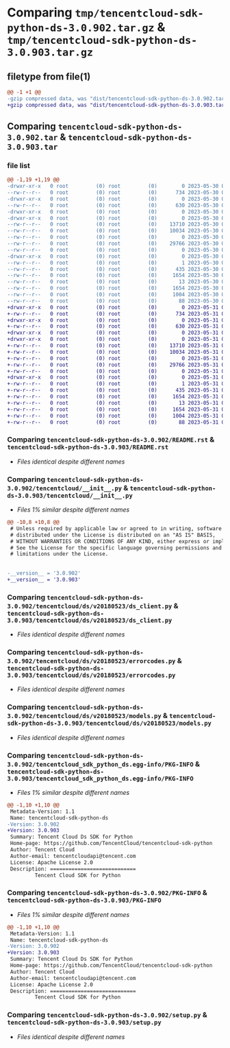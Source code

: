# Comparing `tmp/tencentcloud-sdk-python-ds-3.0.902.tar.gz` & `tmp/tencentcloud-sdk-python-ds-3.0.903.tar.gz`

## filetype from file(1)

```diff
@@ -1 +1 @@
-gzip compressed data, was "dist/tencentcloud-sdk-python-ds-3.0.902.tar", last modified: Tue May 30 00:22:06 2023, max compression
+gzip compressed data, was "dist/tencentcloud-sdk-python-ds-3.0.903.tar", last modified: Wed May 31 02:10:17 2023, max compression
```

## Comparing `tencentcloud-sdk-python-ds-3.0.902.tar` & `tencentcloud-sdk-python-ds-3.0.903.tar`

### file list

```diff
@@ -1,19 +1,19 @@
-drwxr-xr-x   0 root         (0) root         (0)        0 2023-05-30 00:22:06.000000 tencentcloud-sdk-python-ds-3.0.902/
--rw-r--r--   0 root         (0) root         (0)      734 2023-05-30 00:22:06.000000 tencentcloud-sdk-python-ds-3.0.902/README.rst
-drwxr-xr-x   0 root         (0) root         (0)        0 2023-05-30 00:22:06.000000 tencentcloud-sdk-python-ds-3.0.902/tencentcloud/
--rw-r--r--   0 root         (0) root         (0)      630 2023-05-30 00:22:06.000000 tencentcloud-sdk-python-ds-3.0.902/tencentcloud/__init__.py
-drwxr-xr-x   0 root         (0) root         (0)        0 2023-05-30 00:22:06.000000 tencentcloud-sdk-python-ds-3.0.902/tencentcloud/ds/
-drwxr-xr-x   0 root         (0) root         (0)        0 2023-05-30 00:22:06.000000 tencentcloud-sdk-python-ds-3.0.902/tencentcloud/ds/v20180523/
--rw-r--r--   0 root         (0) root         (0)    13710 2023-05-30 00:22:06.000000 tencentcloud-sdk-python-ds-3.0.902/tencentcloud/ds/v20180523/ds_client.py
--rw-r--r--   0 root         (0) root         (0)    10034 2023-05-30 00:22:06.000000 tencentcloud-sdk-python-ds-3.0.902/tencentcloud/ds/v20180523/errorcodes.py
--rw-r--r--   0 root         (0) root         (0)        0 2023-05-30 00:22:06.000000 tencentcloud-sdk-python-ds-3.0.902/tencentcloud/ds/v20180523/__init__.py
--rw-r--r--   0 root         (0) root         (0)    29766 2023-05-30 00:22:06.000000 tencentcloud-sdk-python-ds-3.0.902/tencentcloud/ds/v20180523/models.py
--rw-r--r--   0 root         (0) root         (0)        0 2023-05-30 00:22:06.000000 tencentcloud-sdk-python-ds-3.0.902/tencentcloud/ds/__init__.py
-drwxr-xr-x   0 root         (0) root         (0)        0 2023-05-30 00:22:06.000000 tencentcloud-sdk-python-ds-3.0.902/tencentcloud_sdk_python_ds.egg-info/
--rw-r--r--   0 root         (0) root         (0)        1 2023-05-30 00:22:06.000000 tencentcloud-sdk-python-ds-3.0.902/tencentcloud_sdk_python_ds.egg-info/dependency_links.txt
--rw-r--r--   0 root         (0) root         (0)      435 2023-05-30 00:22:06.000000 tencentcloud-sdk-python-ds-3.0.902/tencentcloud_sdk_python_ds.egg-info/SOURCES.txt
--rw-r--r--   0 root         (0) root         (0)     1654 2023-05-30 00:22:06.000000 tencentcloud-sdk-python-ds-3.0.902/tencentcloud_sdk_python_ds.egg-info/PKG-INFO
--rw-r--r--   0 root         (0) root         (0)       13 2023-05-30 00:22:06.000000 tencentcloud-sdk-python-ds-3.0.902/tencentcloud_sdk_python_ds.egg-info/top_level.txt
--rw-r--r--   0 root         (0) root         (0)     1654 2023-05-30 00:22:06.000000 tencentcloud-sdk-python-ds-3.0.902/PKG-INFO
--rw-r--r--   0 root         (0) root         (0)     1004 2023-05-30 00:22:06.000000 tencentcloud-sdk-python-ds-3.0.902/setup.py
--rw-r--r--   0 root         (0) root         (0)       88 2023-05-30 00:22:06.000000 tencentcloud-sdk-python-ds-3.0.902/setup.cfg
+drwxr-xr-x   0 root         (0) root         (0)        0 2023-05-31 02:10:17.000000 tencentcloud-sdk-python-ds-3.0.903/
+-rw-r--r--   0 root         (0) root         (0)      734 2023-05-31 02:10:17.000000 tencentcloud-sdk-python-ds-3.0.903/README.rst
+drwxr-xr-x   0 root         (0) root         (0)        0 2023-05-31 02:10:17.000000 tencentcloud-sdk-python-ds-3.0.903/tencentcloud/
+-rw-r--r--   0 root         (0) root         (0)      630 2023-05-31 02:10:17.000000 tencentcloud-sdk-python-ds-3.0.903/tencentcloud/__init__.py
+drwxr-xr-x   0 root         (0) root         (0)        0 2023-05-31 02:10:17.000000 tencentcloud-sdk-python-ds-3.0.903/tencentcloud/ds/
+drwxr-xr-x   0 root         (0) root         (0)        0 2023-05-31 02:10:17.000000 tencentcloud-sdk-python-ds-3.0.903/tencentcloud/ds/v20180523/
+-rw-r--r--   0 root         (0) root         (0)    13710 2023-05-31 02:10:17.000000 tencentcloud-sdk-python-ds-3.0.903/tencentcloud/ds/v20180523/ds_client.py
+-rw-r--r--   0 root         (0) root         (0)    10034 2023-05-31 02:10:17.000000 tencentcloud-sdk-python-ds-3.0.903/tencentcloud/ds/v20180523/errorcodes.py
+-rw-r--r--   0 root         (0) root         (0)        0 2023-05-31 02:10:17.000000 tencentcloud-sdk-python-ds-3.0.903/tencentcloud/ds/v20180523/__init__.py
+-rw-r--r--   0 root         (0) root         (0)    29766 2023-05-31 02:10:17.000000 tencentcloud-sdk-python-ds-3.0.903/tencentcloud/ds/v20180523/models.py
+-rw-r--r--   0 root         (0) root         (0)        0 2023-05-31 02:10:17.000000 tencentcloud-sdk-python-ds-3.0.903/tencentcloud/ds/__init__.py
+drwxr-xr-x   0 root         (0) root         (0)        0 2023-05-31 02:10:17.000000 tencentcloud-sdk-python-ds-3.0.903/tencentcloud_sdk_python_ds.egg-info/
+-rw-r--r--   0 root         (0) root         (0)        1 2023-05-31 02:10:17.000000 tencentcloud-sdk-python-ds-3.0.903/tencentcloud_sdk_python_ds.egg-info/dependency_links.txt
+-rw-r--r--   0 root         (0) root         (0)      435 2023-05-31 02:10:17.000000 tencentcloud-sdk-python-ds-3.0.903/tencentcloud_sdk_python_ds.egg-info/SOURCES.txt
+-rw-r--r--   0 root         (0) root         (0)     1654 2023-05-31 02:10:17.000000 tencentcloud-sdk-python-ds-3.0.903/tencentcloud_sdk_python_ds.egg-info/PKG-INFO
+-rw-r--r--   0 root         (0) root         (0)       13 2023-05-31 02:10:17.000000 tencentcloud-sdk-python-ds-3.0.903/tencentcloud_sdk_python_ds.egg-info/top_level.txt
+-rw-r--r--   0 root         (0) root         (0)     1654 2023-05-31 02:10:17.000000 tencentcloud-sdk-python-ds-3.0.903/PKG-INFO
+-rw-r--r--   0 root         (0) root         (0)     1004 2023-05-31 02:10:17.000000 tencentcloud-sdk-python-ds-3.0.903/setup.py
+-rw-r--r--   0 root         (0) root         (0)       88 2023-05-31 02:10:17.000000 tencentcloud-sdk-python-ds-3.0.903/setup.cfg
```

### Comparing `tencentcloud-sdk-python-ds-3.0.902/README.rst` & `tencentcloud-sdk-python-ds-3.0.903/README.rst`

 * *Files identical despite different names*

### Comparing `tencentcloud-sdk-python-ds-3.0.902/tencentcloud/__init__.py` & `tencentcloud-sdk-python-ds-3.0.903/tencentcloud/__init__.py`

 * *Files 1% similar despite different names*

```diff
@@ -10,8 +10,8 @@
 # Unless required by applicable law or agreed to in writing, software
 # distributed under the License is distributed on an "AS IS" BASIS,
 # WITHOUT WARRANTIES OR CONDITIONS OF ANY KIND, either express or implied.
 # See the License for the specific language governing permissions and
 # limitations under the License.
 
 
-__version__ = '3.0.902'
+__version__ = '3.0.903'
```

### Comparing `tencentcloud-sdk-python-ds-3.0.902/tencentcloud/ds/v20180523/ds_client.py` & `tencentcloud-sdk-python-ds-3.0.903/tencentcloud/ds/v20180523/ds_client.py`

 * *Files identical despite different names*

### Comparing `tencentcloud-sdk-python-ds-3.0.902/tencentcloud/ds/v20180523/errorcodes.py` & `tencentcloud-sdk-python-ds-3.0.903/tencentcloud/ds/v20180523/errorcodes.py`

 * *Files identical despite different names*

### Comparing `tencentcloud-sdk-python-ds-3.0.902/tencentcloud/ds/v20180523/models.py` & `tencentcloud-sdk-python-ds-3.0.903/tencentcloud/ds/v20180523/models.py`

 * *Files identical despite different names*

### Comparing `tencentcloud-sdk-python-ds-3.0.902/tencentcloud_sdk_python_ds.egg-info/PKG-INFO` & `tencentcloud-sdk-python-ds-3.0.903/tencentcloud_sdk_python_ds.egg-info/PKG-INFO`

 * *Files 1% similar despite different names*

```diff
@@ -1,10 +1,10 @@
 Metadata-Version: 1.1
 Name: tencentcloud-sdk-python-ds
-Version: 3.0.902
+Version: 3.0.903
 Summary: Tencent Cloud Ds SDK for Python
 Home-page: https://github.com/TencentCloud/tencentcloud-sdk-python
 Author: Tencent Cloud
 Author-email: tencentcloudapi@tencent.com
 License: Apache License 2.0
 Description: ============================
         Tencent Cloud SDK for Python
```

### Comparing `tencentcloud-sdk-python-ds-3.0.902/PKG-INFO` & `tencentcloud-sdk-python-ds-3.0.903/PKG-INFO`

 * *Files 1% similar despite different names*

```diff
@@ -1,10 +1,10 @@
 Metadata-Version: 1.1
 Name: tencentcloud-sdk-python-ds
-Version: 3.0.902
+Version: 3.0.903
 Summary: Tencent Cloud Ds SDK for Python
 Home-page: https://github.com/TencentCloud/tencentcloud-sdk-python
 Author: Tencent Cloud
 Author-email: tencentcloudapi@tencent.com
 License: Apache License 2.0
 Description: ============================
         Tencent Cloud SDK for Python
```

### Comparing `tencentcloud-sdk-python-ds-3.0.902/setup.py` & `tencentcloud-sdk-python-ds-3.0.903/setup.py`

 * *Files identical despite different names*

